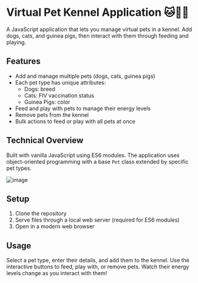 # Virtual Pet Kennel Application 🐱🐶🐹

A JavaScript application that lets you manage virtual pets in a kennel. Add dogs, cats, and guinea pigs, then interact with them through feeding and playing.

## Features

* Add and manage multiple pets (dogs, cats, guinea pigs)
* Each pet type has unique attributes:
  * Dogs: breed
  * Cats: FIV vaccination status
  * Guinea Pigs: color
* Feed and play with pets to manage their energy levels
* Remove pets from the kennel
* Bulk actions to feed or play with all pets at once

## Technical Overview

Built with vanilla JavaScript using ES6 modules. The application uses object-oriented programming with a base `Pet` class extended by specific pet types.

![image](https://github.com/user-attachments/assets/f5449a69-231b-42e6-9050-762ed29ba4c7)

## Setup

1. Clone the repository
2. Serve files through a local web server (required for ES6 modules)
3. Open in a modern web browser

## Usage

Select a pet type, enter their details, and add them to the kennel. Use the interactive buttons to feed, play with, or remove pets. Watch their energy levels change as you interact with them!
